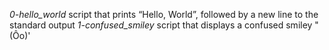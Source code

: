 *0-hello_world* script that prints “Hello, World”, followed by a new line to the standard output
*1-confused_smiley* script that displays a confused smiley "(Ôo)'